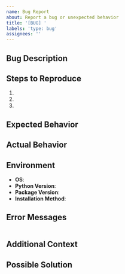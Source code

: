 ```yaml
---
name: Bug Report
about: Report a bug or unexpected behavior
title: '[BUG] '
labels: 'type: bug'
assignees: ''
---
```


## Bug Description
<!-- A clear and concise description of what the bug is -->

## Steps to Reproduce
1.
2.
3.

## Expected Behavior
<!-- What you expected to happen -->

## Actual Behavior
<!-- What actually happened -->

## Environment
- **OS**: <!-- e.g., macOS 13.0, Ubuntu 22.04, Windows 11 -->
- **Python Version**: <!-- e.g., 3.11.4 -->
- **Package Version**: <!-- e.g., 0.1.1 -->
- **Installation Method**: <!-- e.g., pip, uv, from source -->

## Error Messages
<!-- Paste any error messages or stack traces here -->
```
```

## Additional Context
<!-- Add any other context about the problem here -->

## Possible Solution
<!-- Optional: Suggest a fix or workaround if you have one -->
